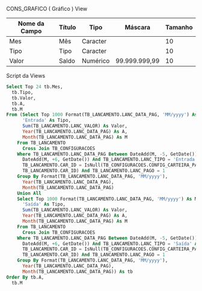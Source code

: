CONS_GRAFICO ( Gráfico ) View

| Nome da Campo    | Título                  | Tipo      | Máscara        | Tamanho |
| --------------   | ----------------------  | --------- | -------------- | ------- |
| Mes              | Mês                     | Caracter  |                | 10      |
| Tipo             | Tipo                    | Caracter  |                | 10      |
| Valor            | Saldo                   | Numérico  | 99.999.999,99  | 10      |

Script da Views

```sql
Select Top 24 tb.Mes,
  tb.Tipo,
  tb.Valor,
  tb.A,
  tb.M
From (Select Top 1000 Format(TB_LANCAMENTO.LANC_DATA_PAG, 'MM/yyyy') As Mes,
      'Entrada' As Tipo,
      Sum(TB_LANCAMENTO.LANC_VALOR) As Valor,
      Year(TB_LANCAMENTO.LANC_DATA_PAG) As A,
      Month(TB_LANCAMENTO.LANC_DATA_PAG) As M
    From TB_LANCAMENTO
      Cross Join TB_CONFIGURACOES
    Where TB_LANCAMENTO.LANC_DATA_PAG Between DateAdd(M, -5, GetDate()) And
      DateAdd(M, +6, GetDate()) And TB_LANCAMENTO.LANC_TIPO = 'Entrada' And
      TB_LANCAMENTO.CAR_ID = IsNull(TB_CONFIGURACOES.CONFIG_CARTEIRA_PADRAO,
      TB_LANCAMENTO.CAR_ID) And TB_LANCAMENTO.LANC_PAGO = 1
    Group By Format(TB_LANCAMENTO.LANC_DATA_PAG, 'MM/yyyy'),
      Year(TB_LANCAMENTO.LANC_DATA_PAG),
      Month(TB_LANCAMENTO.LANC_DATA_PAG)
    Union All
    Select Top 1000 Format(TB_LANCAMENTO.LANC_DATA_PAG, 'MM/yyyy') As Mes,
      'Saída' As Tipo,
      Sum(TB_LANCAMENTO.LANC_VALOR) As Valor,
      Year(TB_LANCAMENTO.LANC_DATA_PAG) As A,
      Month(TB_LANCAMENTO.LANC_DATA_PAG) As M
    From TB_LANCAMENTO
      Cross Join TB_CONFIGURACOES
    Where TB_LANCAMENTO.LANC_DATA_PAG Between DateAdd(M, -5, GetDate()) And
      DateAdd(M, +6, GetDate()) And TB_LANCAMENTO.LANC_TIPO = 'Saída' And
      TB_LANCAMENTO.CAR_ID = IsNull(TB_CONFIGURACOES.CONFIG_CARTEIRA_PADRAO,
      TB_LANCAMENTO.CAR_ID) And TB_LANCAMENTO.LANC_PAGO = 1
    Group By Format(TB_LANCAMENTO.LANC_DATA_PAG, 'MM/yyyy'),
      Year(TB_LANCAMENTO.LANC_DATA_PAG),
      Month(TB_LANCAMENTO.LANC_DATA_PAG)) As tb
Order By tb.A,
  tb.M
```
